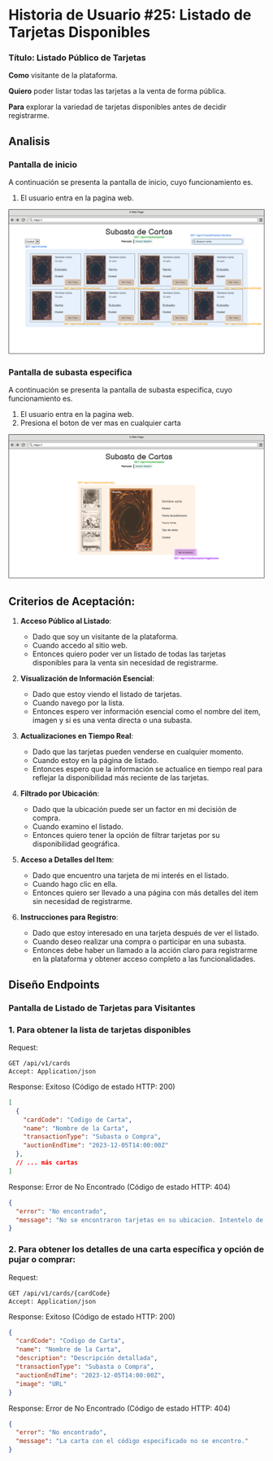 # Historia de Usuario #25: Listado de Tarjetas Disponibles

### Título: Listado Público de Tarjetas

**Como** visitante de la plataforma.

**Quiero** poder listar todas las tarjetas a la venta de forma pública.

**Para** explorar la variedad de tarjetas disponibles antes de decidir registrarme.

## Analisis

### Pantalla de inicio

A continuación se presenta la pantalla de inicio, cuyo funcionamiento es.

1. El usuario entra en la pagina web.

![Crear subasta](/imagenes/Mercado%20Publico.png)

### Pantalla de subasta especifica

A continuación se presenta la pantalla de subasta especifica, cuyo funcionamiento es.

1. El usuario entra en la pagina web.
2. Presiona el boton de ver mas en cualquier carta

![Crear subasta](/imagenes/Subasta%20publica.png)


## Criterios de Aceptación:

1. **Acceso Público al Listado**:
   - Dado que soy un visitante de la plataforma.
   - Cuando accedo al sitio web.
   - Entonces quiero poder ver un listado de todas las tarjetas disponibles para la venta sin necesidad de registrarme.

2. **Visualización de Información Esencial**:
   - Dado que estoy viendo el listado de tarjetas.
   - Cuando navego por la lista.
   - Entonces espero ver información esencial como el nombre del item, imagen y si es una venta directa o una subasta.

3. **Actualizaciones en Tiempo Real**:
   - Dado que las tarjetas pueden venderse en cualquier momento.
   - Cuando estoy en la página de listado.
   - Entonces espero que la información se actualice en tiempo real para reflejar la disponibilidad más reciente de las tarjetas.

4. **Filtrado por Ubicación**:
   - Dado que la ubicación puede ser un factor en mi decisión de compra.
   - Cuando examino el listado.
   - Entonces quiero tener la opción de filtrar tarjetas por su disponibilidad geográfica.

5. **Acceso a Detalles del Item**:
   - Dado que encuentro una tarjeta de mi interés en el listado.
   - Cuando hago clic en ella.
   - Entonces quiero ser llevado a una página con más detalles del item sin necesidad de registrarme.

6. **Instrucciones para Registro**:
   - Dado que estoy interesado en una tarjeta después de ver el listado.
   - Cuando deseo realizar una compra o participar en una subasta.
   - Entonces debe haber un llamado a la acción claro para registrarme en la plataforma y obtener acceso completo a las funcionalidades.


## Diseño Endpoints

### Pantalla de Listado de Tarjetas para Visitantes

### 1. **Para obtener la lista de tarjetas disponibles**

Request:
```http
GET /api/v1/cards
Accept: Application/json
```

Response: Exitoso (Código de estado HTTP: 200)
```json
[
  {
    "cardCode": "Codigo de Carta",
    "name": "Nombre de la Carta",
    "transactionType": "Subasta o Compra",
    "auctionEndTime": "2023-12-05T14:00:00Z"
  },
  // ... más cartas
]
```

Response: Error de No Encontrado (Código de estado HTTP: 404)
```json
{
  "error": "No encontrado",
  "message": "No se encontraron tarjetas en su ubicacion. Intentelo de nuevo mas tarde."
}
```

### 2. **Para obtener los detalles de una carta específica y opción de pujar o comprar:**

Request:
```http
GET /api/v1/cards/{cardCode}
Accept: Application/json
```

Response: Exitoso (Código de estado HTTP: 200)
```json
{
  "cardCode": "Codigo de Carta",
  "name": "Nombre de la Carta",
  "description": "Descripción detallada",
  "transactionType": "Subasta o Compra",
  "auctionEndTime": "2023-12-05T14:00:00Z",
  "image": "URL"
}
```

Response: Error de No Encontrado (Código de estado HTTP: 404)
```json
{
  "error": "No encontrado",
  "message": "La carta con el código especificado no se encontro."
}
```